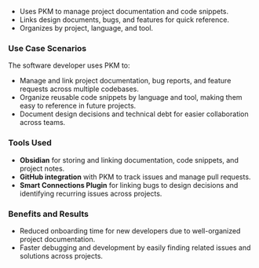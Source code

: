 - Uses PKM to manage project documentation and code snippets.
- Links design documents, bugs, and features for quick reference.
- Organizes by project, language, and tool.


### Use Case Scenarios
The software developer uses PKM to:
- Manage and link project documentation, bug reports, and feature requests across multiple codebases.
- Organize reusable code snippets by language and tool, making them easy to reference in future projects.
- Document design decisions and technical debt for easier collaboration across teams.

### Tools Used
- **Obsidian** for storing and linking documentation, code snippets, and project notes.
- **GitHub integration** with PKM to track issues and manage pull requests.
- **Smart Connections Plugin** for linking bugs to design decisions and identifying recurring issues across projects.

### Benefits and Results
- Reduced onboarding time for new developers due to well-organized project documentation.
- Faster debugging and development by easily finding related issues and solutions across projects.